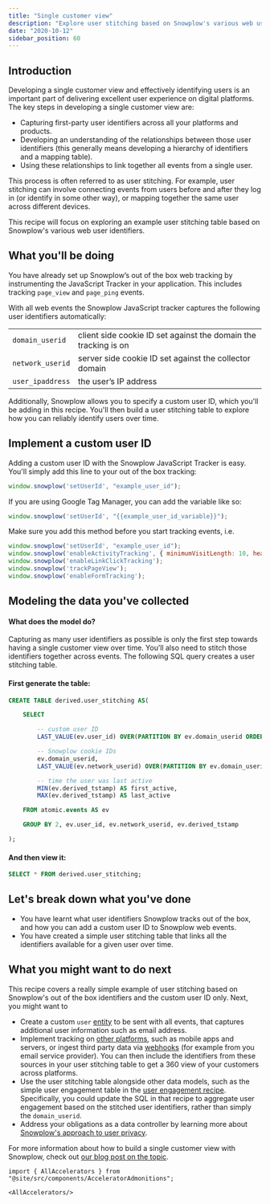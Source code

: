 ```yaml
---
title: "Single customer view"
description: "Explore user stitching based on Snowplow's various web user identifiers"
date: "2020-10-12"
sidebar_position: 60
---
```


## Introduction

Developing a single customer view and effectively identifying users is an important part of delivering excellent user experience on digital platforms. The key steps in developing a single customer view are:

- Capturing first-party user identifiers across all your platforms and products.
- Developing an understanding of the relationships between those user identifiers (this generally means developing a hierarchy of identifiers and a mapping table).
- Using these relationships to link together all events from a single user.

This process is often referred to as user stitching. For example, user stitching can involve connecting events from users before and after they log in (or identify in some other way), or mapping together the same user across different devices.

This recipe will focus on exploring an example user stitching table based on Snowplow's various web user identifiers.

## What you'll be doing

You have already set up Snowplow’s out of the box web tracking by instrumenting the JavaScript Tracker in your application. This includes tracking `page_view` and `page_ping` events.

With all web events the Snowplow JavaScript tracker captures the following user identifiers automatically:

<table><tbody><tr><td><code>domain_userid</code></td><td>client side cookie ID set against the domain the tracking is on</td></tr><tr><td><code>network_userid</code></td><td>server side cookie ID set against the collector domain</td></tr><tr><td><code>user_ipaddress</code></td><td>the user’s IP address</td></tr></tbody></table>

Additionally, Snowplow allows you to specify a custom user ID, which you'll be adding in this recipe. You'll then build a user stitching table to explore how you can reliably identify users over time.

## Implement a custom user ID

Adding a custom user ID with the Snowplow JavaScript Tracker is easy. You'll simply add this line to your out of the box tracking:

```javascript
window.snowplow('setUserId', "example_user_id");
```

If you are using Google Tag Manager, you can add the variable like so:

```javascript
window.snowplow('setUserId', "{{example_user_id_variable}}");
```

Make sure you add this method before you start tracking events, i.e.

```javascript
window.snowplow('setUserId', "example_user_id");
window.snowplow('enableActivityTracking', { minimumVisitLength: 10, heartbeatDelay: 10 });
window.snowplow('enableLinkClickTracking');
window.snowplow('trackPageView');
window.snowplow('enableFormTracking');
```

## Modeling the data you've collected

#### What does the model do?

Capturing as many user identifiers as possible is only the first step towards having a single customer view over time. You’ll also need to stitch those identifiers together across events. The following SQL query creates a user stitching table.

#### First generate the table:

```sql
CREATE TABLE derived.user_stitching AS(

    SELECT

        -- custom user ID
        LAST_VALUE(ev.user_id) OVER(PARTITION BY ev.domain_userid ORDER BY ev.derived_tstamp) as user_id,

        -- Snowplow cookie IDs
        ev.domain_userid,
        LAST_VALUE(ev.network_userid) OVER(PARTITION BY ev.domain_userid ORDER BY ev.derived_tstamp) AS network_userid,

        -- time the user was last active
        MIN(ev.derived_tstamp) AS first_active,
        MAX(ev.derived_tstamp) AS last_active

    FROM atomic.events AS ev

    GROUP BY 2, ev.user_id, ev.network_userid, ev.derived_tstamp

);
```

#### And then view it:

```sql
SELECT * FROM derived.user_stitching;
```

## Let's break down what you've done

- You have learnt what user identifiers Snowplow tracks out of the box, and how you can add a custom user ID to Snowplow web events.
- You have created a simple user stitching table that links all the identifiers available for a given user over time.

## What you might want to do next

This recipe covers a really simple example of user stitching based on Snowplow's out of the box identifiers and the custom user ID only. Next, you might want to

- Create a custom `user` [entity](/docs/understanding-your-pipeline/entities/index.md) to be sent with all events, that captures additional user information such as email address.
- Implement tracking on [other platforms](/docs/collecting-data/collecting-from-own-applications/index.md), such as mobile apps and servers, or ingest third party data via [webhooks](/docs/collecting-data/collecting-data-from-third-parties/index.md) (for example from you email service provider). You can then include the identifiers from these sources in your user stitching table to get a 360 view of your customers across platforms.
- Use the user stitching table alongside other data models, such as the simple user engagement table in the [user engagement recipe](/docs/recipes/recipe-user-engagement/index.md). Specifically, you could update the SQL in that recipe to aggregate user engagement based on the stitched user identifiers, rather than simply the `domain_userid`.
- Address your obligations as a data controller by learning more about [Snowplow's approach to user privacy](https://snowplow.io/blog/user-identification-and-privacy/).

For more information about how to build a single customer view with Snowplow, check out [our blog post on the topic](https://snowplowanalytics.com/blog/2020/06/11/single-customer-view/).

```mdx-code-block
import { AllAccelerators } from "@site/src/components/AcceleratorAdmonitions";

<AllAccelerators/>
```
